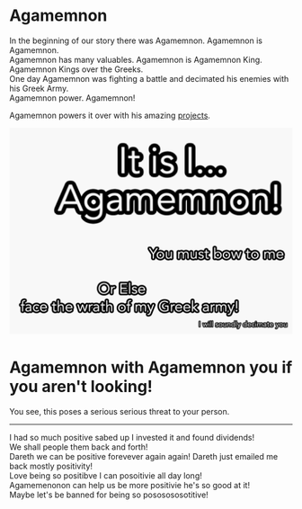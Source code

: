# Agamemnon

In the beginning of our story there was Agamemnon. Agamemnon is Agamemnon.  
Agamemnon has many valuables. Agamemnon is Agamemnon King. Agamemnon Kings over the Greeks.  
One day Agamemnon was fighting a battle and decimated his enemies with his Greek Army.  
Agamemnon power. Agamemnon!

Agamemnon powers it over with his amazing [projects](https://c.gethopscotch.com/p/11tedee2kj).

![Agamemnon with Imagery](/Agamemnon.png)

# Agamemnon with Agamemnon you if you aren't looking!
You see, this poses a serious serious threat to your person.

___

I had so much positive sabed up I invested it and found dividends!  
We shall people them back and forth!  
Dareth we can be positive forevever again again!
Dareth just emailed me back mostly positivity!  
Love being so positibve I can posoitivie all day long!  
Agamemenonon can help us be more positivie he's so good at it!  
Maybe let's be banned for being so pososososotitive!
